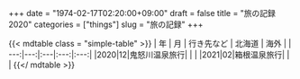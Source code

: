 +++
date = "1974-02-17T02:20:00+09:00"
draft = false
title = "旅の記録2020"
categories = ["things"]
slug = "旅の記録"
+++

{{< mdtable class = "simple-table" >}}
| 年 | 月 | 行き先など | 北海道 | 海外 |
| ---:|---:|:---|:---:|:---:|
|2020|12|鬼怒川温泉旅行| | |
|2021|02|箱根温泉旅行| | |
{{</ mdtable >}}
